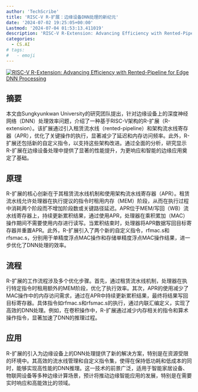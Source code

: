 ```yaml
---
author: 'TechScribe'
title: 'RISC-V R-扩展：边缘设备DNN处理的新纪元'
date: '2024-07-02 19:25:05+00:00'
Lastmod: '2024-07-04 01:53:13.411019'
description: 'RISC-V R-Extension: Advancing Efficiency with Rented-Pipeline for Edge DNN Processing'
categories:
  - CS.AI
# tags:
#   - emoji
---
```


[![RISC-V R-Extension: Advancing Efficiency with Rented-Pipeline for Edge DNN Processing](https://arxiv-research-1301205113.cos.ap-guangzhou.myqcloud.com/images/2407.02622v1.pdf_0.jpg)](https://arxiv.org/abs/2407.02622v1)

## 摘要

本文由Sungkyunkwan University的研究团队提出，针对边缘设备上的深度神经网络（DNN）处理效率问题，介绍了一种基于RISC-V架构的R-扩展（R-extension）。该扩展通过引入租赁流水线（rented-pipeline）和架构流水线寄存器（APR），优化了关键操作的执行，显著减少了延迟和内存访问频率。此外，R-扩展还包括新的自定义指令，以支持这些架构改进。通过全面的分析，研究显示R-扩展在边缘设备处理中提供了显著的性能提升，为更响应和智能的边缘应用奠定了基础。<!--more-->

## 原理

R-扩展的核心创新在于其租赁流水线机制和使用架构流水线寄存器（APR）。租赁流水线允许处理器在执行提议的指令时租用内存（MEM）阶段，从而在执行过程中消耗两个阶段而不增加阶段数或关键路径延迟。APR位于MEM/写回（WB）流水线寄存器上，持续更新累积结果，通过使用APR，处理器在乘积累加（MAC）操作期间不需要使用内存进行读写。当累积结束时，处理器将APR数据写回目标寄存器并重置APR。此外，R-扩展引入了两个新的自定义指令，rfmac.s和rfsmac.s，分别用于单精度浮点MAC操作和存储单精度浮点MAC操作结果，进一步优化了DNN处理的效率。

## 流程

R-扩展的工作流程涉及多个优化步骤。首先，通过租赁流水线机制，处理器在执行特定指令时租用额外的MEM阶段，优化了执行效率。其次，APR的使用减少了MAC操作中的内存访问需求，通过在APR中持续更新累积结果，最终将结果写回目标寄存器。具体指令如rfmac.s和rfsmac.s的执行，通过内联汇编定义，实现了高效的DNN处理。例如，在卷积操作中，R-扩展通过减少内存相关的指令和算术操作指令，显著加速了DNN的推理过程。

## 应用

R-扩展的引入为边缘设备上的DNN处理提供了新的解决方案，特别是在资源受限的环境中。其高效的流水线管理和自定义指令集，使得在保持低功耗和低成本的同时，能够实现高性能的DNN推理。这一技术的前景广泛，适用于智能家居设备、物联网设备等多种边缘计算场景，预计将推动边缘智能应用的发展，特别是在需要实时响应和高能效比的领域。